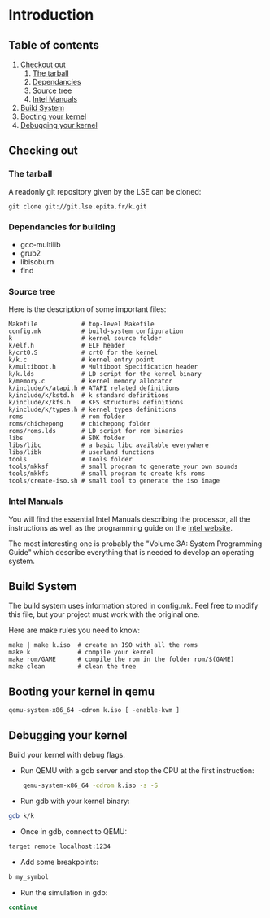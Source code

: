 # Introduction

## Table of contents

1. [Checkout out](#checking-out)
    1. [The tarball](#the-tarball)
    1. [Dependancies](#dependancies-for-building)
    3. [Source tree](#source-tree)
    4. [Intel Manuals](#intel-manuals)
2. [Build System](#build-system)
3. [Booting your kernel](#booting-your-kernel-in-qemu)
4. [Debugging your kernel](#debugging-your-kernel)

## Checking out

### The tarball

A readonly git repository given by the LSE can be cloned:

    git clone git://git.lse.epita.fr/k.git

### Dependancies for building

* gcc-multilib
* grub2
* libisoburn
* find

### Source tree

Here is the description of some important files:

    Makefile            # top-level Makefile
    config.mk           # build-system configuration
    k                   # kernel source folder
    k/elf.h             # ELF header
    k/crt0.S            # crt0 for the kernel
    k/k.c               # kernel entry point
    k/multiboot.h       # Multiboot Specification header
    k/k.lds             # LD script for the kernel binary
    k/memory.c          # kernel memory allocator
    k/include/k/atapi.h # ATAPI related definitions
    k/include/k/kstd.h  # k standard definitions
    k/include/k/kfs.h   # KFS structures definitions
    k/include/k/types.h # kernel types definitions
    roms                # rom folder
    roms/chichepong     # chichepong folder
    roms/roms.lds       # LD script for rom binaries
    libs                # SDK folder
    libs/libc           # a basic libc available everywhere
    libs/libk           # userland functions
    tools               # Tools folder
    tools/mkksf         # small program to generate your own sounds
    tools/mkkfs         # small program to create kfs roms
    tools/create-iso.sh # small tool to generate the iso image

### Intel Manuals

You will find the essential Intel Manuals describing the processor, all
the instructions as well as the programming guide on the [intel
website][1].

The most interesting one is probably the "Volume 3A: System Programming
Guide" which describe everything that is needed to develop an operating
system.

[1]: http://www.intel.com/products/processor/manuals/

## Build System

The build system uses information stored in config.mk. Feel free to modify this
file, but your project must work with the original one.

Here are make rules you need to know:

    make | make k.iso  # create an ISO with all the roms
    make k             # compile your kernel
    make rom/GAME      # compile the rom in the folder rom/$(GAME)
    make clean         # clean the tree

## Booting your kernel in qemu

    qemu-system-x86_64 -cdrom k.iso [ -enable-kvm ]

## Debugging your kernel

Build your kernel with debug flags.

* Run QEMU with a gdb server and stop the CPU at the first instruction:

```bash
    qemu-system-x86_64 -cdrom k.iso -s -S
```

* Run gdb with your kernel binary:

```bash
gdb k/k
```

* Once in gdb, connect to QEMU:

```bash
target remote localhost:1234
```

* Add some breakpoints:

```bash
b my_symbol
```

* Run the simulation in gdb:

```bash
continue
```

